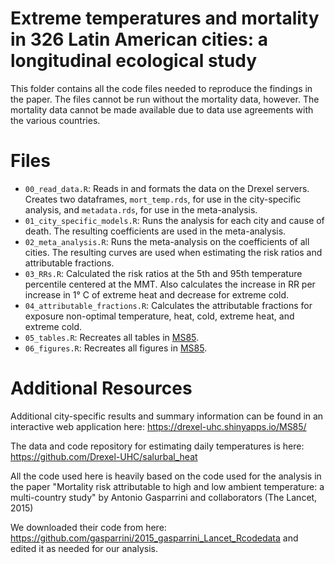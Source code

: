 # Extreme temperatures and mortality in 326 Latin American cities: a longitudinal ecological study

This folder contains all the code files needed to reproduce the findings in the paper. 
The files cannot be run without the mortality data, however. The mortality data cannot be made available 
due to data use agreements with the various countries.

# Files

- `00_read_data.R`: Reads in and formats the data on the Drexel servers. Creates two dataframes, `mort_temp.rds`, for use in the city-specific analysis, and `metadata.rds`, for use in the meta-analysis.
- `01_city_specific_models.R`: Runs the analysis for each city and cause of death. The resulting coefficients are used in the meta-analysis.
- `02_meta_analysis.R`: Runs the meta-analysis on the coefficients of all cities. The resulting curves are used when estimating the risk ratios and attributable fractions.
- `03_RRs.R`: Calculated the risk ratios at the 5th and 95th temperature percentile centered at the MMT. Also calculates the increase in RR per increase in 1° C of extreme heat and decrease for extreme cold.
- `04_attributable_fractions.R`: Calculates the attributable fractions for exposure non-optimal temperature, heat, cold, extreme heat, and extreme cold.
- `05_tables.R`: Recreates all tables in [MS85](https://doi.org/10.1038/s41591-022-01872-6).
- `06_figures.R`: Recreates all figures in [MS85](https://doi.org/10.1038/s41591-022-01872-6).

# Additional Resources

Additional city-specific results and summary information can be found in an interactive web application here: https://drexel-uhc.shinyapps.io/MS85/
   
The data and code repository for estimating daily temperatures is here: https://github.com/Drexel-UHC/salurbal_heat

All the code used here is heavily based on the code used for the analysis in the paper "Mortality risk attributable to high and low ambient temperature: a multi-country study" by Antonio Gasparrini and collaborators (The Lancet, 2015)

We downloaded their code from here: https://github.com/gasparrini/2015_gasparrini_Lancet_Rcodedata and edited it as needed for our analysis.